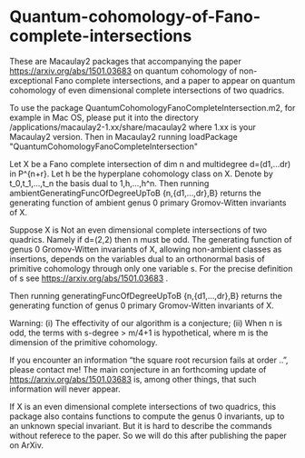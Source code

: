 # Quantum-cohomology-of-Fano-complete-intersections
These are Macaulay2 packages that accompanying the paper https://arxiv.org/abs/1501.03683 on quantum cohomology of non-exceptional Fano complete intersections, and a paper  to appear on quantum cohomology of even dimensional complete intersections of two quadrics.

To use the package QuantumCohomologyFanoCompleteIntersection.m2, for example in Mac OS, please put it into the directory
/applications/macaulay2-1.xx/share/macaulay2
where 1.xx is your Macaulay2 version.
Then in Macaulay2 running
loadPackage "QuantumCohomologyFanoCompleteIntersection"

Let X be a Fano complete intersection of dim n and multidegree d=(d1,…dr) in P^{n+r}. Let h be the hyperplane cohomology class on X. Denote by t_0,t_1,…,t_n the basis dual to 1,h,…,h^n.
Then running 
ambientGeneratingFuncOfDegreeUpToB {n,{d1,…,dr},B}
returns the generating function of ambient genus 0 primary Gromov-Witten invariants of X.

Suppose X is Not an even dimensional complete intersections of two quadrics. Namely if d=(2,2) then n must be odd. The generating function of genus 0 Gromov-Witten invariants of X, allowing non-ambient classes as insertions, depends on the variables dual to an orthonormal basis of primitive cohomology through only one variable s. For the precise definition of s see https://arxiv.org/abs/1501.03683 .

 Then running
generatingFuncOfDegreeUpToB {n,{d1,…,dr},B}
returns the generating function of genus 0 primary Gromov-Witten invariants of X. 

Warning:
(i) The effectivity of our algorithm is a conjecture;
(ii) When n is odd, the terms with s-degree > m/4+1 is hypothetical, where m is the dimension of the primitive cohomology.

If you encounter an information “the square root recursion fails at order ..”, please contact me! The main conjecture in an forthcoming update of  https://arxiv.org/abs/1501.03683 is, among other things, that such information will never appear.

If X is an even dimensional complete intersections of two quadrics, this package also contains functions to compute the genus 0 invariants, up to an unknown special invariant. But it is hard to describe the commands without referece to the paper. So we will do this after publishing the paper on ArXiv.
